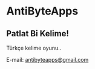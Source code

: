 # AntiByteApps

Patlat Bi Kelime!
-----------------
Türkçe kelime oyunu..

E-mail: antibyteapps@gmail.com
